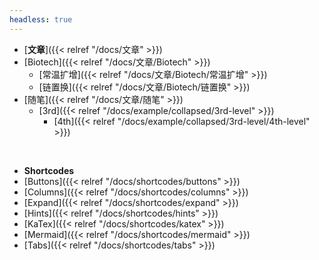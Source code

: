 ```yaml
---
headless: true
---
```


- [**文章**]({{< relref "/docs/文章" >}})
- [Biotech]({{< relref "/docs/文章/Biotech" >}})
  - [常温扩增]({{< relref "/docs/文章/Biotech/常温扩增" >}})
  - [链置换]({{< relref "/docs/文章/Biotech/链置换" >}})
- [随笔]({{< relref "/docs/文章/随笔" >}})
  - [3rd]({{< relref "/docs/example/collapsed/3rd-level" >}})
    - [4th]({{< relref "/docs/example/collapsed/3rd-level/4th-level" >}})
<br />

- **Shortcodes**
- [Buttons]({{< relref "/docs/shortcodes/buttons" >}})
- [Columns]({{< relref "/docs/shortcodes/columns" >}})
- [Expand]({{< relref "/docs/shortcodes/expand" >}})
- [Hints]({{< relref "/docs/shortcodes/hints" >}})
- [KaTex]({{< relref "/docs/shortcodes/katex" >}})
- [Mermaid]({{< relref "/docs/shortcodes/mermaid" >}})
- [Tabs]({{< relref "/docs/shortcodes/tabs" >}})
<br />